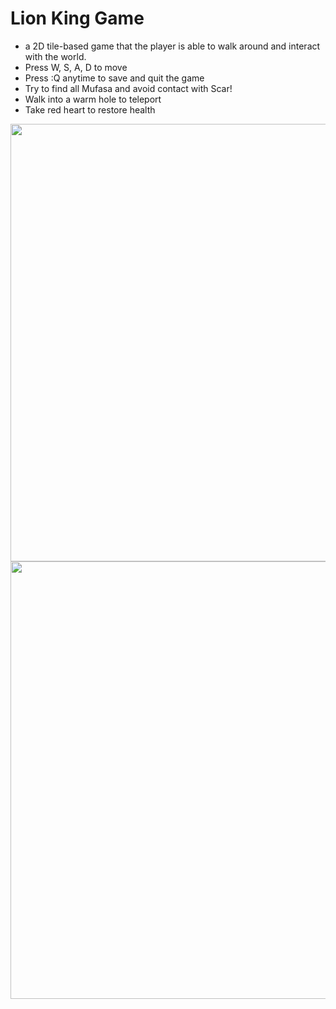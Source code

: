 # Lion King Game


- a 2D tile-based game that the player is able to walk around and interact with the world.
- Press W, S, A, D to move
- Press :Q anytime to save and quit the game
- Try to find all Mufasa and avoid contact with Scar!
- Walk into a warm hole to teleport
- Take red heart to restore health

<img src="https://user-images.githubusercontent.com/83200994/173806208-c9ee04ba-16d7-436c-9c93-59db57f1c30d.png" width="700" />
<img src="https://user-images.githubusercontent.com/83200994/173807235-25b2ee4d-a915-4523-a8b2-a14b99ce3ee4.png" width="700" />